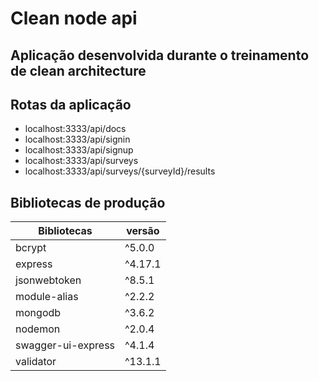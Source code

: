 # Clean node api

## Aplicação desenvolvida durante o treinamento de clean architecture

## Rotas da aplicação

- localhost:3333/api/docs
- localhost:3333/api/signin
- localhost:3333/api/signup
- localhost:3333/api/surveys
- localhost:3333/api/surveys/{surveyId}/results

## Bibliotecas de produção

Bibliotecas        | versão
------------------ | ------
bcrypt             | ^5.0.0
express            | ^4.17.1
jsonwebtoken       | ^8.5.1
module-alias       | ^2.2.2
mongodb            | ^3.6.2
nodemon            | ^2.0.4
swagger-ui-express | ^4.1.4
validator          | ^13.1.1
